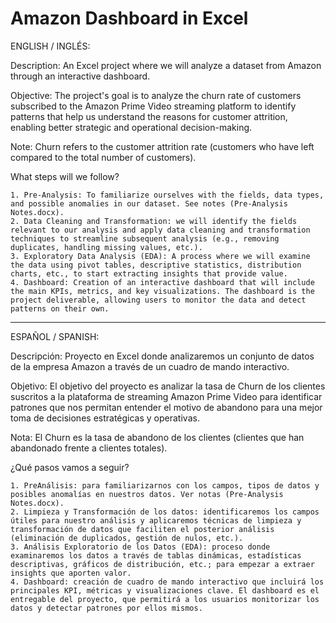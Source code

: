 # Amazon Dashboard in Excel

ENGLISH / INGLÉS:

Description: An Excel project where we will analyze a dataset from Amazon through an interactive dashboard.

Objective: The project's goal is to analyze the churn rate of customers subscribed to the Amazon Prime Video streaming platform to identify patterns that help us understand the reasons for customer attrition, enabling better strategic and operational decision-making.

Note: Churn refers to the customer attrition rate (customers who have left compared to the total number of customers).

What steps will we follow?

    1. Pre-Analysis: To familiarize ourselves with the fields, data types, and possible anomalies in our dataset. See notes (Pre-Analysis Notes.docx).
    2. Data Cleaning and Transformation: we will identify the fields relevant to our analysis and apply data cleaning and transformation techniques to streamline subsequent analysis (e.g., removing duplicates, handling missing values, etc.).
    3. Exploratory Data Analysis (EDA): A process where we will examine the data using pivot tables, descriptive statistics, distribution charts, etc., to start extracting insights that provide value.
    4. Dashboard: Creation of an interactive dashboard that will include the main KPIs, metrics, and key visualizations. The dashboard is the project deliverable, allowing users to monitor the data and detect patterns on their own.

---

ESPAÑOL / SPANISH:

Descripción: Proyecto en Excel donde analizaremos un conjunto de datos de la empresa Amazon a través de un cuadro de mando interactivo.

Objetivo: El objetivo del proyecto es analizar la tasa de Churn de los clientes suscritos a la plataforma de streaming Amazon Prime Video para identificar patrones que nos permitan entender el motivo de abandono para una mejor toma de decisiones estratégicas y operativas.

Nota: El Churn es la tasa de abandono de los clientes (clientes que han abandonado frente a clientes totales).

¿Qué pasos vamos a seguir?

    1. PreAnálisis: para familiarizarnos con los campos, tipos de datos y posibles anomalías en nuestros datos. Ver notas (Pre-Analysis Notes.docx).
    2. Limpieza y Transformación de los datos: identificaremos los campos útiles para nuestro análisis y aplicaremos técnicas de limpieza y transformación de datos que faciliten el posterior análisis (eliminación de duplicados, gestión de nulos, etc.).
    3. Análisis Exploratorio de los Datos (EDA): proceso donde examinaremos los datos a través de tablas dinámicas, estadísticas descriptivas, gráficos de distribución, etc.; para empezar a extraer insights que aporten valor.
    4. Dashboard: creación de cuadro de mando interactivo que incluirá los principales KPI, métricas y visualizaciones clave. El dashboard es el entregable del proyecto, que permitirá a los usuarios monitorizar los datos y detectar patrones por ellos mismos.
